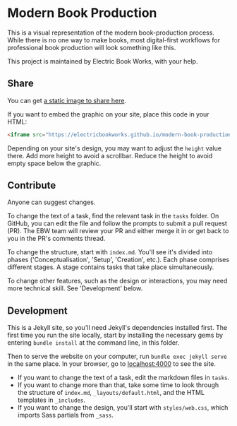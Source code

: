 # Modern Book Production

This is a visual representation of the modern book-production process. While there is no one way to make books, most digital-first workflows for professional book production will look something like this.

This project is maintained by Electric Book Works, with your help.


## Share

You can get [a static image to share here](https://electricbookworks.github.io/modern-book-production/downloads/Modern-Book-Production.png).

If you want to embed the graphic on your site, place this code in your HTML:

``` html
<iframe src="https://electricbookworks.github.io/modern-book-production/index.html" title="Modern Book Production" width="100%" height="5100px"></iframe>
```

Depending on your site's design, you may want to adjust the `height` value there. Add more height to avoid a scrollbar. Reduce the height to avoid empty space below the graphic.


## Contribute

Anyone can suggest changes.

To change the text of a task, find the relevant task in the `tasks` folder. On GitHub, you can edit the file and follow the prompts to submit a pull request (PR). The EBW team will review your PR and either merge it in or get back to you in the PR's comments thread.

To change the structure, start with `index.md`. You'll see it's divided into phases ('Conceptualisation', 'Setup', 'Creation', etc.). Each phase comprises different stages. A stage contains tasks that take place simultaneously.

To change other features, such as the design or interactions, you may need more technical skill. See 'Development' below.


## Development

This is a Jekyll site, so you'll need Jekyll's dependencies installed first. The first time you run the site locally, start by installing the necessary gems by entering `bundle install` at the command line, in this folder.

Then to serve the website on your computer, run `bundle exec jekyll serve` in the same place. In your browser, go to [localhost:4000](http://localhost:4000) to see the site.

- If you want to change the text of a task, edit the markdown files in `tasks`. 
- If you want to change more than that, take some time to look through the structure of `index.md`, `_layouts/default.html`, and the HTML templates in `_includes`.
- If you want to change the design, you'll start with `styles/web.css`, which imports Sass partials from `_sass`.
